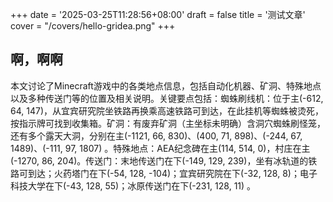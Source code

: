 +++
date = '2025-03-25T11:28:56+08:00'
draft = false
title = '测试文章'
cover = "/covers/hello-gridea.png"
+++

## 啊，啊啊


本文讨论了Minecraft游戏中的各类地点信息，包括自动化机器、矿洞、特殊地点以及多种传送门等的位置及相关说明。关键要点包括：​
蜘蛛刷线机：位于主(-612, 64, 147)，从宜宾研究院坐铁路再换乘高速铁路可到达，在此挂机等蜘蛛被烫死，按指示牌可找到收集箱。​
矿洞：有废弃矿洞（主坐标未明确）含洞穴蜘蛛刷怪笼，还有多个露天大洞，分别在主(-1121, 66, 830)、(400, 71, 898)、(-244, 67, 1489)、(-111, 97, 1807) 。​
特殊地点：AEA纪念碑在主(114, 514, 0)，村庄在主(-1270, 86, 204)。​
传送门：末地传送门在下(-149, 129, 239)，坐有冰轨道的铁路可到达；火药塔门在下(-54, 128, -104)；宜宾研究院在下(-32, 128, 8)；电子科技大学在下(-43, 128, 55)；冰原传送门在下(-231, 128, 11) 。 